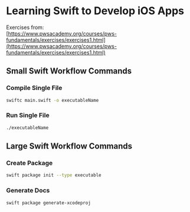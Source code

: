 # Learning Swift to Develop iOS Apps

Exercises from:  
[https://www.pwsacademy.org/courses/pws-fundamentals/exercises/exercises1.html](https://www.pwsacademy.org/courses/pws-fundamentals/exercises/exercises1.html)

## Small Swift Workflow Commands

### Compile Single File
```sh
swiftc main.swift -o executableName
```

### Run Single File
```sh
./executableName
```

## Large Swift Workflow Commands

### Create Package
```sh
swift package init --type executable
```

### Generate Docs
```sh
swift package generate-xcodeproj
```